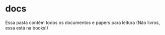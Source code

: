 # docs
Essa pasta contém todos os documentos e papers para leitura (Não livros, essa está na books!)
